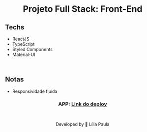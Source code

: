 <h1 align="center"> Projeto Full Stack: Front-End</h1>

<!-- <h2 align="center"></h2>
<h3 align="center">
  
</h3> -->

## Techs

- ReactJS
- TypeScript
- Styled Components 
- Material-UI

<br />

## Notas
- Responsividade fluída


<h3 align="center">
    APP: <a href="https://appp-movie-7940ty1he-lilia10010.vercel.app/login" target="_blank">Link do deploy<a>
</h3>
<br />

<p align="center"> Developed by 🍄 Lília Paula </p>